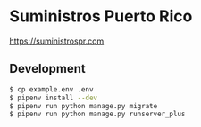 # Suministros Puerto Rico

https://suministrospr.com

## Development

```bash
$ cp example.env .env
$ pipenv install --dev
$ pipenv run python manage.py migrate
$ pipenv run python manage.py runserver_plus
```
